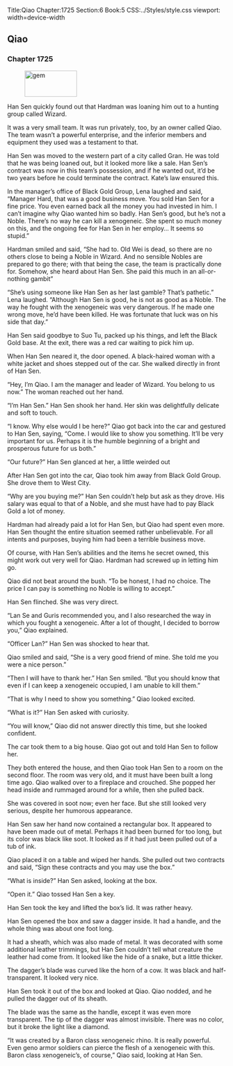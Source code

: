 Title:Qiao 
Chapter:1725 
Section:6 
Book:5 
CSS:../Styles/style.css 
viewport: width=device-width
  
## Qiao
### Chapter 1725 
<figure>
	<img src="../Images/gem.gif" alt="gem" id="gem" width="120" height="60" />
</figure>
  

  
  Han Sen quickly found out that Hardman was loaning him out to a hunting group called Wizard.

It was a very small team. It was run privately, too, by an owner called Qiao. The team wasn’t a powerful enterprise, and the inferior members and equipment they used was a testament to that.

Han Sen was moved to the western part of a city called Gran. He was told that he was being loaned out, but it looked more like a sale. Han Sen’s contract was now in this team’s possession, and if he wanted out, it’d be two years before he could terminate the contract. Kate’s law ensured this.

In the manager’s office of Black Gold Group, Lena laughed and said, “Manager Hard, that was a good business move. You sold Han Sen for a fine price. You even earned back all the money you had invested in him. I can’t imagine why Qiao wanted him so badly. Han Sen’s good, but he’s not a Noble. There’s no way he can kill a xenogeneic. She spent so much money on this, and the ongoing fee for Han Sen in her employ… It seems so stupid.”

Hardman smiled and said, “She had to. Old Wei is dead, so there are no others close to being a Noble in Wizard. And no sensible Nobles are prepared to go there; with that being the case, the team is practically done for. Somehow, she heard about Han Sen. She paid this much in an all-or-nothing gambit”

“She’s using someone like Han Sen as her last gamble? That’s pathetic.” Lena laughed. “Although Han Sen is good, he is not as good as a Noble. The way he fought with the xenogeneic was very dangerous. If he made one wrong move, he’d have been killed. He was fortunate that luck was on his side that day.”

Han Sen said goodbye to Suo Tu, packed up his things, and left the Black Gold base. At the exit, there was a red car waiting to pick him up.

When Han Sen neared it, the door opened. A black-haired woman with a white jacket and shoes stepped out of the car. She walked directly in front of Han Sen.

“Hey, I’m Qiao. I am the manager and leader of Wizard. You belong to us now.” The woman reached out her hand.

“I’m Han Sen.” Han Sen shook her hand. Her skin was delightfully delicate and soft to touch.

“I know. Why else would I be here?” Qiao got back into the car and gestured to Han Sen, saying, “Come. I would like to show you something. It’ll be very important for us. Perhaps it is the humble beginning of a bright and prosperous future for us both.”

“Our future?” Han Sen glanced at her, a little weirded out

After Han Sen got into the car, Qiao took him away from Black Gold Group. She drove them to West City.

“Why are you buying me?” Han Sen couldn’t help but ask as they drove. His salary was equal to that of a Noble, and she must have had to pay Black Gold a lot of money.

Hardman had already paid a lot for Han Sen, but Qiao had spent even more. Han Sen thought the entire situation seemed rather unbelievable. For all intents and purposes, buying him had been a terrible business move.

Of course, with Han Sen’s abilities and the items he secret owned, this might work out very well for Qiao. Hardman had screwed up in letting him go.

Qiao did not beat around the bush. “To be honest, I had no choice. The price I can pay is something no Noble is willing to accept.”

Han Sen flinched. She was very direct.

“Lan Se and Guris recommended you, and I also researched the way in which you fought a xenogeneic. After a lot of thought, I decided to borrow you,” Qiao explained.

“Officer Lan?” Han Sen was shocked to hear that.

Qiao smiled and said, “She is a very good friend of mine. She told me you were a nice person.”

“Then I will have to thank her.” Han Sen smiled. “But you should know that even if I can keep a xenogeneic occupied, I am unable to kill them.”

“That is why I need to show you something.” Qiao looked excited.

“What is it?” Han Sen asked with curiosity.

“You will know,” Qiao did not answer directly this time, but she looked confident.

The car took them to a big house. Qiao got out and told Han Sen to follow her.

They both entered the house, and then Qiao took Han Sen to a room on the second floor. The room was very old, and it must have been built a long time ago. Qiao walked over to a fireplace and crouched. She popped her head inside and rummaged around for a while, then she pulled back.

She was covered in soot now; even her face. But she still looked very serious, despite her humorous appearance.

Han Sen saw her hand now contained a rectangular box. It appeared to have been made out of metal. Perhaps it had been burned for too long, but its color was black like soot. It looked as if it had just been pulled out of a tub of ink.

Qiao placed it on a table and wiped her hands. She pulled out two contracts and said, “Sign these contracts and you may use the box.”

“What is inside?” Han Sen asked, looking at the box.

“Open it.” Qiao tossed Han Sen a key.

Han Sen took the key and lifted the box’s lid. It was rather heavy.

Han Sen opened the box and saw a dagger inside. It had a handle, and the whole thing was about one foot long.

It had a sheath, which was also made of metal. It was decorated with some additional leather trimmings, but Han Sen couldn’t tell what creature the leather had come from. It looked like the hide of a snake, but a little thicker.

The dagger’s blade was curved like the horn of a cow. It was black and half-transparent. It looked very nice.

Han Sen took it out of the box and looked at Qiao. Qiao nodded, and he pulled the dagger out of its sheath.

The blade was the same as the handle, except it was even more transparent. The tip of the dagger was almost invisible. There was no color, but it broke the light like a diamond.

“It was created by a Baron class xenogeneic rhino. It is really powerful. Even geno armor soldiers can pierce the flesh of a xenogeneic with this. Baron class xenogeneic’s, of course,” Qiao said, looking at Han Sen.
